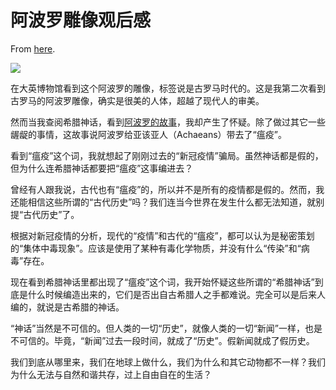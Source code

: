# 阿波罗雕像观后感

From [here](https://yinwang1.substack.com/p/7bb).

![](https://substackcdn.com/image/fetch/w_1456,c_limit,f_auto,q_auto:good,fl_progressive:steep/https%3A%2F%2Fsubstack-post-media.s3.amazonaws.com%2Fpublic%2Fimages%2Ff5d6103c-abe2-47ba-85dd-d9337d6c35d1_480x640.jpeg)

在大英博物馆看到这个阿波罗的雕像，标签说是古罗马时代的。这是我第二次看到古罗马的阿波罗雕像，确实是很美的人体，超越了现代人的审美。

<span>然而当我查阅希腊神话，看到</span>[阿波罗的故事](https://www.worldhistory.org/apollo)<span>，我却产生了怀疑。除了做过其它一些龌龊的事情，这故事说阿波罗给亚该亚人（Achaeans）带去了“瘟疫”。</span>

看到“瘟疫”这个词，我就想起了刚刚过去的“新冠疫情”骗局。虽然神话都是假的，但为什么连希腊神话都要把“瘟疫”这事编进去？

曾经有人跟我说，古代也有“瘟疫”的，所以并不是所有的疫情都是假的。然而，我还能相信这些所谓的“古代历史”吗？我们连当今世界在发生什么都无法知道，就别提“古代历史”了。

根据对新冠疫情的分析，现代的“疫情”和古代的“瘟疫”，都可以认为是秘密策划的“集体中毒现象”。应该是使用了某种有毒化学物质，并没有什么“传染”和“病毒”存在。

现在看到希腊神话里都出现了“瘟疫”这个词，我开始怀疑这些所谓的“希腊神话”到底是什么时候编造出来的，它们是否出自古希腊人之手都难说。完全可以是后来人编的，就说是古希腊的神话。

“神话”当然是不可信的。但人类的一切“历史”，就像人类的一切“新闻”一样，也是不可信的。毕竟，“新闻”过去一段时间，就成了“历史”。假新闻就成了假历史。

我们到底从哪里来，我们在地球上做什么，我们为什么和其它动物都不一样？我们为什么无法与自然和谐共存，过上自由自在的生活？
